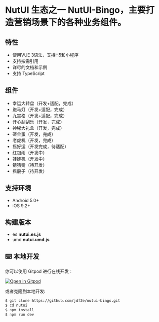 # NutUI 生态之一 NutUI-Bingo，主要打造营销场景下的各种业务组件。
## 特性

* 使用VUE 3语法，支持H5和小程序
* 支持按需引用
* 详尽的文档和示例
* 支持 TypeScript

## 组件

* 幸运大转盘（开发+适配，完成）
* 跑马灯（开发+适配，完成）
* 九宫格（开发+适配，完成）
* 开心刮刮乐（开发，完成）
* 神秘大礼盒（开发，完成）
* 砸金蛋（开发，完成）
* 老虎机（开发，完成）
* 摇好运（开发完成，待适配）
* 红包雨（开发中）
* 娃娃机（开发中）
* 猜猜猜（待开发）
* 摇骰子（待开发）

## 支持环境

* Android 5.0+
* iOS 9.2+

## 构建版本

* es **nutui.es.js**
* umd **nutui.umd.js**

## ⌨️ 本地开发

你可以使用 Gitpod 进行在线开发：

[![Open in Gitpod](https://gitpod.io/button/open-in-gitpod.svg)](https://gitpod.io/#https://github.com/jdf2e/nutui-bingo.git)

或者克隆到本地开发:

```bash
$ git clone https://github.com/jdf2e/nutui-bingo.git
$ cd nutui
$ npm install
$ npm run dev
```

